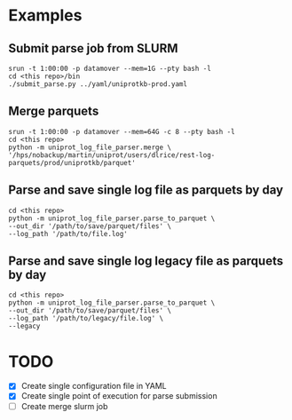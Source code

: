 # Examples

## Submit parse job from SLURM

```
srun -t 1:00:00 -p datamover --mem=1G --pty bash -l
cd <this repo>/bin
./submit_parse.py ../yaml/uniprotkb-prod.yaml
```

## Merge parquets

```
srun -t 1:00:00 -p datamover --mem=64G -c 8 --pty bash -l
cd <this repo>
python -m uniprot_log_file_parser.merge \
'/hps/nobackup/martin/uniprot/users/dlrice/rest-log-parquets/prod/uniprotkb/parquet'
```

## Parse and save single log file as parquets by day

```
cd <this repo>
python -m uniprot_log_file_parser.parse_to_parquet \
--out_dir '/path/to/save/parquet/files' \
--log_path '/path/to/file.log'
```

## Parse and save single log legacy file as parquets by day

```
cd <this repo>
python -m uniprot_log_file_parser.parse_to_parquet \
--out_dir '/path/to/save/parquet/files' \
--log_path '/path/to/legacy/file.log' \
--legacy
```

# TODO

- [x] Create single configuration file in YAML
- [x] Create single point of execution for parse submission
- [ ] Create merge slurm job
